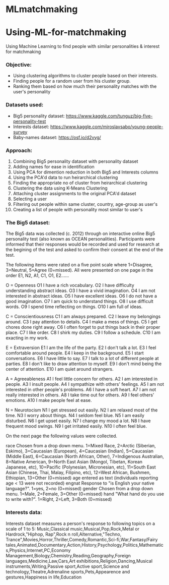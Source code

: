 # MLmatchmaking

# Using-ML-for-matchmaking
Using Machine Learning to find people with similar personalities &amp; interest for matchmaking

### Objective:
- Using clustering algorithms to cluster people based on their interests.
- Finding people for a random user from his cluster group.
- Ranking them based on how much their personality matches with the user's personality

### Datasets used:
- Big5 personality dataset: https://www.kaggle.com/tunguz/big-five-personality-test
- Interests dataset: https://www.kaggle.com/miroslavsabo/young-people-survey
- Baby-names dataset: https://osf.io/d2vyg/
  
  
### Approach:
1. Combining Big5 personality dataset with personality dataset
2. Adding names for ease in identification
3. Using PCA for dimention reduction in both Big5 and Interests columns
4. Using the PCA'd data to run heirarchical clustering
5. Finding the appropriate no of cluster from heirarchical clustering
6. Clustering the data using K-Means Clustering
7. Attaching cluster assignments to the original PCA'd dataset
8. Selecting a user
9. Filtering out people within same cluster, country, age-group as user's
10. Creating a list of people with personality most similar to user's
  
  
  
### The Big5 dataset:   

The Big5 data was collected (c. 2012) through on interactive online Big5 personality test (also known as OCEAN personalities). Participants were informed that their responses would be recorded and used for research at the begining of the test and asked to confirm their consent at the end of the test.

The following items were rated on a five point scale where 1=Disagree, 3=Neutral, 5=Agree (0=missed). All were presented on one page in the order E1, N2, A1, C1, O1, E2...... 

O = Openness
O1	I have a rich vocabulary.
O2	I have difficulty understanding abstract ideas.
O3	I have a vivid imagination.
O4	I am not interested in abstract ideas.
O5	I have excellent ideas.
O6	I do not have a good imagination.
O7	I am quick to understand things.
O8	I use difficult words.
O9	I spend time reflecting on things.
O10	I am full of ideas.

C = Conscientiousness
C1	I am always prepared.
C2	I leave my belongings around.
C3	I pay attention to details.
C4	I make a mess of things.
C5	I get chores done right away.
C6	I often forget to put things back in their proper place.
C7	I like order.
C8	I shirk my duties.
C9	I follow a schedule.
C10	I am exacting in my work.

E = Extraversion
E1	I am the life of the party.
E2	I don't talk a lot.
E3	I feel comfortable around people.
E4	I keep in the background.
E5	I start conversations.
E6	I have little to say.
E7	I talk to a lot of different people at parties.
E8	I don't like to draw attention to myself.
E9	I don't mind being the center of attention.
E10	I am quiet around strangers.

A = Agreeableness
A1	I feel little concern for others.
A2	I am interested in people.
A3	I insult people.
A4	I sympathize with others' feelings.
A5	I am not interested in other people's problems.
A6	I have a soft heart.
A7	I am not really interested in others.
A8	I take time out for others.
A9	I feel others' emotions.
A10	I make people feel at ease.

N = Neurotocism
N1	I get stressed out easily.
N2	I am relaxed most of the time.
N3	I worry about things.
N4	I seldom feel blue.
N5	I am easily disturbed.
N6	I get upset easily.
N7	I change my mood a lot.
N8	I have frequent mood swings.
N9	I get irritated easily.
N10	I often feel blue.


On the next page the following values were collected.

race	Chosen from a drop down menu. 1=Mixed Race, 2=Arctic (Siberian, Eskimo), 3=Caucasian (European), 4=Caucasian (Indian), 5=Caucasian (Middle East), 6=Caucasian (North African, Other), 7=Indigenous Australian, 8=Native American, 9=North East Asian (Mongol, Tibetan, Korean Japanese, etc), 10=Pacific (Polynesian, Micronesian, etc), 11=South East Asian (Chinese, Thai, Malay, Filipino, etc), 12=West African, Bushmen, Ethiopian, 13=Other (0=missed)
age	entered as text (individuals reporting age < 13 were not recorded)
engnat	Response to "is English your native language?". 1=yes, 2=no (0=missed)
gender	Chosen from a drop down menu. 1=Male, 2=Female, 3=Other (0=missed)
hand	"What hand do you use to write with?". 1=Right, 2=Left, 3=Both (0=missed)


### Interests data:

Interests dataset measures a person's response to following topics on a scale of 1 to 5:
Music,Classical music,Musical,Pop,Rock,Metal or Hardrock,"Hiphop, Rap",Rock n roll,Alternative,"Techno, Trance",Movies,Horror,Thriller,Comedy,Romantic,Sci-fi,War,Fantasy/Fairy tales,Animated,Documentary,Action,History,Psychology,Politics,Mathematics,Physics,Internet,PC,Economy Management,Biology,Chemistry,Reading,Geography,Foreign languages,Medicine,Law,Cars,Art exhibitions,Religion,Dancing,Musical instruments,Writing,Passive sport,Active sport,Science and technology,Theatre,Adrenaline sports,Pets,Appearence and gestures,Happiness in life,Education
